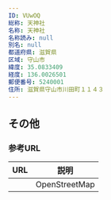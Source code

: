 ```yaml
---
ID: VUwOQ
総称: 天神社
名称: 天神社
名称読み: null
別名: null
都道府県: 滋賀県
区域: 守山市
緯度: 35.0833409
経度: 136.0026501
郵便番号: 5240001
住所: 滋賀県守山市川田町１１４３
---
```


## その他

### 参考URL

| URL | 説明          |
| --- | ------------- |
|     | OpenStreetMap |
